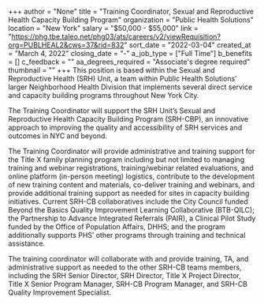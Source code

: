 +++
author = "None"
title = "Training Coordinator, Sexual and Reproductive Health Capacity Building Program"
organization = "Public Health Solutions"
location = "New York"
salary = "$50,000 - $55,000"
link = "https://phg.tbe.taleo.net/phg03/ats/careers/v2/viewRequisition?org=PUBLHEAL2&cws=37&rid=832"
sort_date = "2022-03-04"
created_at = "March 4, 2022"
closing_date = "-"
a_job_type = ["Full Time"]
b_benefits = []
c_feedback = ""
aa_degrees_required = "Associate's degree required"
thumbnail = ""
+++
This position is based within the Sexual and Reproductive Health (SRH) Unit, a team within Public Health Solutions’ larger Neighborhood Health Division that implements several direct service and capacity building programs throughout New York City.

The Training Coordinator will support the SRH Unit’s Sexual and Reproductive Health Capacity Building Program (SRH-CBP), an innovative approach to improving the quality and accessibility of SRH services and outcomes in NYC and beyond.

The Training Coordinator will provide administrative and training support for the Title X family planning program including but not limited to managing training and webinar registrations, training/webinar related evaluations, and online platform (in-person meeting) logistics, contribute to the development of new training content and materials, co-deliver training and webinars, and provide additional training support as needed for sites in capacity building initiatives.  Current SRH-CB collaboratives include the City Council funded Beyond the Basics Quality Improvement Learning Collaborative (BTB-QILC); the Partnership to Advance Integrated Referrals (PAIR), a Clinical Pilot Study funded by the Office of Population Affairs, DHHS; and the program additionally supports PHS’ other programs through training and technical assistance.

The training coordinator will collaborate with and provide training, TA, and administrative support as needed to the other SRH-CB teams members, including the SRH Senior Director, SRH Director, Title X Project Director, Title X Senior Program Manager, SRH-CB Program Manager, and SRH-CB Quality Improvement Specialist.